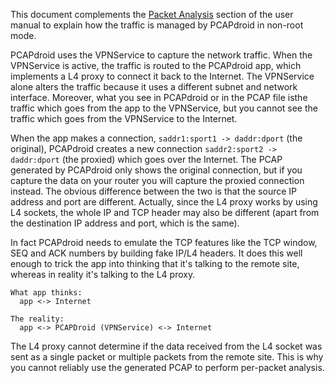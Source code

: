 This document complements the [Packet Analysis](https://emanuele-f.github.io/PCAPdroid/quick_start#14-packet-analysis) section of the user manual to explain how the traffic is managed by PCAPdroid in non-root mode.

PCAPdroid uses the VPNService to capture the network traffic. When the VPNService is active, the traffic is routed to the PCAPdroid app,
which implements a L4 proxy to connect it back to the Internet. The VPNService alone alters the traffic because it uses a different subnet and network interface.
Moreover, what you see in PCAPdroid or in the PCAP file isthe traffic which goes from the app to the VPNService, but you cannot see the traffic which goes from the VPNService to the Internet.

When the app makes a connection, `saddr1:sport1 -> daddr:dport` (the original), PCAPdroid creates a new connection `saddr2:sport2 -> daddr:dport` (the proxied) which goes over the Internet.
The PCAP generated by PCAPdroid only shows the original connection, but if you capture the data on your router you will capture the proxied connection instead.
The obvious difference between the two is that the source IP address and port are different. Actually, since the L4 proxy works by using L4 sockets, the whole IP and TCP header may also be different (apart from the destination IP address and port, which is the same).

In fact PCAPdroid needs to emulate the TCP features like the TCP window, SEQ and ACK numbers by building fake IP/L4 headers. It does this well enough to trick the app into thinking that it's talking to the remote site, whereas in reality it's talking to the L4 proxy.

```
What app thinks:
  app <-> Internet
 
The reality:
  app <-> PCAPDroid (VPNService) <-> Internet
```

The L4 proxy cannot determine if the data received from the L4 socket was sent as a single packet or multiple packets from the remote site. This is why you cannot reliably use the generated PCAP to perform per-packet analysis.
